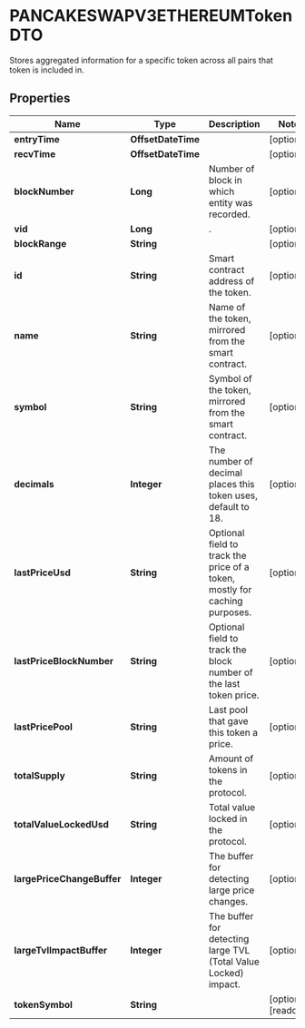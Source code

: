 

# PANCAKESWAPV3ETHEREUMTokenDTO

Stores aggregated information for a specific token across all pairs that token is included in.

## Properties

| Name | Type | Description | Notes |
|------------ | ------------- | ------------- | -------------|
|**entryTime** | **OffsetDateTime** |  |  [optional] |
|**recvTime** | **OffsetDateTime** |  |  [optional] |
|**blockNumber** | **Long** | Number of block in which entity was recorded. |  [optional] |
|**vid** | **Long** | . |  [optional] |
|**blockRange** | **String** |  |  [optional] |
|**id** | **String** | Smart contract address of the token. |  [optional] |
|**name** | **String** | Name of the token, mirrored from the smart contract. |  [optional] |
|**symbol** | **String** | Symbol of the token, mirrored from the smart contract. |  [optional] |
|**decimals** | **Integer** | The number of decimal places this token uses, default to 18. |  [optional] |
|**lastPriceUsd** | **String** | Optional field to track the price of a token, mostly for caching purposes. |  [optional] |
|**lastPriceBlockNumber** | **String** | Optional field to track the block number of the last token price. |  [optional] |
|**lastPricePool** | **String** | Last pool that gave this token a price. |  [optional] |
|**totalSupply** | **String** | Amount of tokens in the protocol. |  [optional] |
|**totalValueLockedUsd** | **String** | Total value locked in the protocol. |  [optional] |
|**largePriceChangeBuffer** | **Integer** | The buffer for detecting large price changes. |  [optional] |
|**largeTvlImpactBuffer** | **Integer** | The buffer for detecting large TVL (Total Value Locked) impact. |  [optional] |
|**tokenSymbol** | **String** |  |  [optional] [readonly] |



